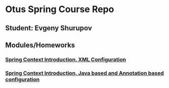 # Otus Spring Course Repo

## Student: Evgeny Shurupov

## Modules/Homeworks

### [Spring Context Introduction. XML Configuration](01-introduction-xml-configuration)

### [Spring Context Introduction. Java based and Annotation based configuration](02-introduction-java-annotation-configuration)


